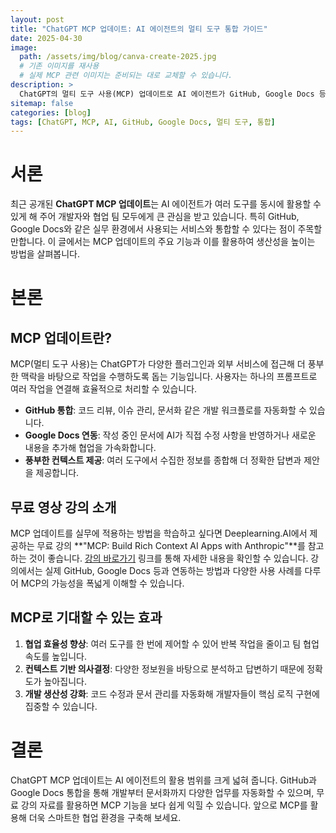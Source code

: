 ```yaml
---
layout: post
title: "ChatGPT MCP 업데이트: AI 에이전트의 멀티 도구 통합 가이드"
date: 2025-04-30
image:
  path: /assets/img/blog/canva-create-2025.jpg
  # 기존 이미지를 재사용
  # 실제 MCP 관련 이미지는 준비되는 대로 교체할 수 있습니다.
description: >
  ChatGPT의 멀티 도구 사용(MCP) 업데이트로 AI 에이전트가 GitHub, Google Docs 등과 통합되는 과정을 소개합니다.
sitemap: false
categories: [blog]
tags: [ChatGPT, MCP, AI, GitHub, Google Docs, 멀티 도구, 통합]
---
```


# 서론

최근 공개된 **ChatGPT MCP 업데이트**는 AI 에이전트가 여러 도구를 동시에 활용할 수 있게 해 주어 개발자와 협업 팀 모두에게 큰 관심을 받고 있습니다. 특히 GitHub, Google Docs와 같은 실무 환경에서 사용되는 서비스와 통합할 수 있다는 점이 주목할 만합니다. 이 글에서는 MCP 업데이트의 주요 기능과 이를 활용하여 생산성을 높이는 방법을 살펴봅니다.

# 본론

## MCP 업데이트란?

MCP(멀티 도구 사용)는 ChatGPT가 다양한 플러그인과 외부 서비스에 접근해 더 풍부한 맥락을 바탕으로 작업을 수행하도록 돕는 기능입니다. 사용자는 하나의 프롬프트로 여러 작업을 연결해 효율적으로 처리할 수 있습니다.

- **GitHub 통합**: 코드 리뷰, 이슈 관리, 문서화 같은 개발 워크플로를 자동화할 수 있습니다.
- **Google Docs 연동**: 작성 중인 문서에 AI가 직접 수정 사항을 반영하거나 새로운 내용을 추가해 협업을 가속화합니다.
- **풍부한 컨텍스트 제공**: 여러 도구에서 수집한 정보를 종합해 더 정확한 답변과 제안을 제공합니다.

## 무료 영상 강의 소개

MCP 업데이트를 실무에 적용하는 방법을 학습하고 싶다면 Deeplearning.AI에서 제공하는 무료 강의 **"MCP: Build Rich Context AI Apps with Anthropic"**를 참고하는 것이 좋습니다. [강의 바로가기](https://www.deeplearning.ai/short-courses/mcp-build-rich-context-ai-apps-with-anthropic/) 링크를 통해 자세한 내용을 확인할 수 있습니다. 강의에서는 실제 GitHub, Google Docs 등과 연동하는 방법과 다양한 사용 사례를 다루어 MCP의 가능성을 폭넓게 이해할 수 있습니다.

## MCP로 기대할 수 있는 효과

1. **협업 효율성 향상**: 여러 도구를 한 번에 제어할 수 있어 반복 작업을 줄이고 팀 협업 속도를 높입니다.
2. **컨텍스트 기반 의사결정**: 다양한 정보원을 바탕으로 분석하고 답변하기 때문에 정확도가 높아집니다.
3. **개발 생산성 강화**: 코드 수정과 문서 관리를 자동화해 개발자들이 핵심 로직 구현에 집중할 수 있습니다.

# 결론

ChatGPT MCP 업데이트는 AI 에이전트의 활용 범위를 크게 넓혀 줍니다. GitHub과 Google Docs 통합을 통해 개발부터 문서화까지 다양한 업무를 자동화할 수 있으며, 무료 강의 자료를 활용하면 MCP 기능을 보다 쉽게 익힐 수 있습니다. 앞으로 MCP를 활용해 더욱 스마트한 협업 환경을 구축해 보세요.
